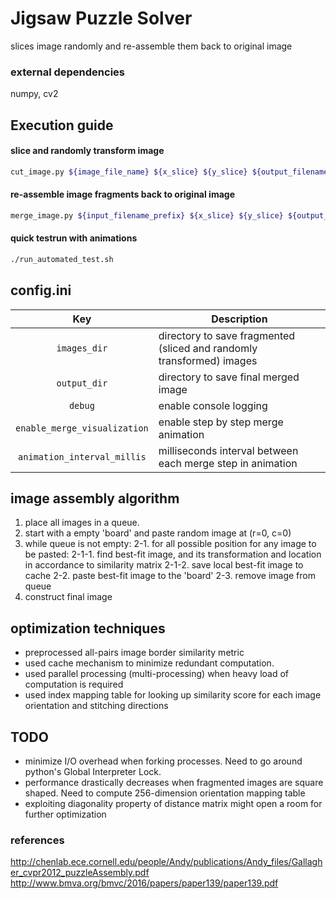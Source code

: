 # Jigsaw Puzzle Solver
slices image randomly and re-assemble them back to original image




### external dependencies
numpy, cv2

## Execution guide
#### slice and randomly transform image
```sh
cut_image.py ${image_file_name} ${x_slice} ${y_slice} ${output_filename_prefix}
```
#### re-assemble image fragments back to original image
```sh
merge_image.py ${input_filename_prefix} ${x_slice} ${y_slice} ${output_filename}
```
#### quick testrun with animations
```sh
./run_automated_test.sh
```

## config.ini
| Key | Description |
| :---: | --- |
| `images_dir` | directory to save fragmented (sliced and randomly transformed) images |
| `output_dir` | directory to save final merged image |
| `debug` | enable console logging |
| `enable_merge_visualization` | enable step by step merge animation |
| `animation_interval_millis` | milliseconds interval between each merge step in animation |

## image assembly algorithm
1. place all images in a queue.
  2. start with a empty 'board' and paste random image at (r=0, c=0)
  2. while queue is not empty:
      2-1. for all possible position for any image to be pasted:
          2-1-1. find best-fit image, and its transformation and location
                  in accordance to similarity matrix
          2-1-2. save local best-fit image to cache
      2-2. paste best-fit image to the 'board'
      2-3. remove image from queue
  3. construct final image

## optimization techniques
- preprocessed all-pairs image border similarity metric
- used cache mechanism to minimize redundant computation.
- used parallel processing (multi-processing) when heavy load of computation is required
- used index mapping table for looking up similarity score for each image orientation and stitching directions

## TODO
- minimize I/O overhead when forking processes. Need to go around python's Global Interpreter Lock.
- performance drastically decreases when fragmented images are square shaped. Need to compute 256-dimension orientation mapping table
- exploiting diagonality property of distance matrix might open a room for further optimization

### references
http://chenlab.ece.cornell.edu/people/Andy/publications/Andy_files/Gallagher_cvpr2012_puzzleAssembly.pdf
http://www.bmva.org/bmvc/2016/papers/paper139/paper139.pdf
